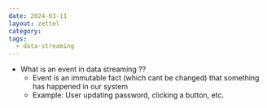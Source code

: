 ```yaml
---
date: 2024-03-11
layout: zettel
category: 
tags:
  - data-streaming
---
```

- What is an event in data streaming ??
	- Event is an immutable fact (which cant be changed) that something has happened in our system
	- Example: User updating password, clicking a button, etc.